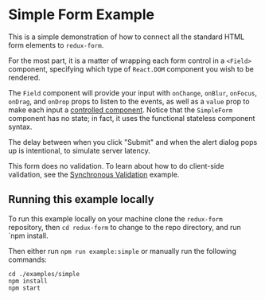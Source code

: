 # Simple Form Example

This is a simple demonstration of how to connect all the standard HTML form elements to
`redux-form`.

For the most part, it is a matter of wrapping each form control in a `<Field>` component, 
specifying which type of `React.DOM` component you wish to be rendered.

The `Field` component will provide your input with `onChange`, `onBlur`, `onFocus`, `onDrag`, and
`onDrop` props to listen to the events, as well as a `value` prop to make each input a 
[controlled component](http://facebook.github.io/react/docs/forms.html#controlled-components). 
Notice that the `SimpleForm` component has no state; in fact, it uses the functional stateless 
component syntax.

The delay between when you click "Submit" and when the alert dialog pops up is intentional, to 
simulate server latency.

This form does no validation. To learn about how to do client-side validation, see the 
[Synchronous Validation](../../syncValidation) example.

## Running this example locally

To run this example locally on your machine clone the `redux-form` repository,
then `cd redux-form` to change to the repo directory, and run `npm install.

Then either run `npm run example:simple` or manually run the
following commands:
```
cd ./examples/simple
npm install
npm start
```


